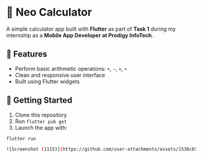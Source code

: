 # 🧮 Neo Calculator

A simple calculator app built with **Flutter** as part of **Task 1** during my internship as a **Mobile App Developer at Prodigy InfoTech**.

## 📱 Features
- Perform basic arithmetic operations: `+`, `−`, `×`, `÷`
- Clean and responsive user interface
- Built using Flutter widgets

## 🚀 Getting Started
1. Clone this repository
2. Run `flutter pub get`
3. Launch the app with:

```bash
flutter run

![Screenshot (1115)](https://github.com/user-attachments/assets/1536cb53-19cb-4aa8-a949-06cbc21fd68e)

